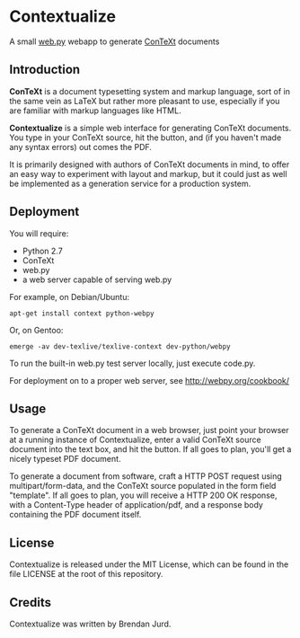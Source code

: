 # Contextualize
A small [web.py](http://webpy.org) webapp to
generate [ConTeXt](http://wiki.contextgarden.net) documents

## Introduction

**ConTeXt** is a document typesetting system and markup language, sort of in
the same vein as LaTeX but rather more pleasant to use, especially if you are
familiar with markup languages like HTML.

**Contextualize** is a simple web interface for generating ConTeXt documents.
You type in your ConTeXt source, hit the button, and (if you haven't made any
syntax errors) out comes the PDF.

It is primarily designed with authors of ConTeXt documents in mind, to offer an
easy way to experiment with layout and markup, but it could just as well be
implemented as a generation service for a production system.

## Deployment

You will require:
* Python 2.7
* ConTeXt
* web.py
* a web server capable of serving web.py

For example, on Debian/Ubuntu:

    apt-get install context python-webpy

Or, on Gentoo:

    emerge -av dev-texlive/texlive-context dev-python/webpy

To run the built-in web.py test server locally, just execute code.py.

For deployment on to a proper web server, see http://webpy.org/cookbook/

## Usage

To generate a ConTeXt document in a web browser, just point your browser at a
running instance of Contextualize, enter a valid ConTeXt source document into
the text box, and hit the button.  If all goes to plan, you'll get a nicely
typeset PDF document.

To generate a document from software, craft a HTTP POST request using
multipart/form-data, and the ConTeXt source populated in the form field
"template".  If all goes to plan, you will receive a HTTP 200 OK response, with
a Content-Type header of application/pdf, and a response body containing the
PDF document itself.

## License

Contextualize is released under the MIT License, which can be found in the file
LICENSE at the root of this repository.

## Credits

Contextualize was written by Brendan Jurd.
